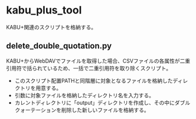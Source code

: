 # kabu_plus_tool

KABU+関連のスクリプトを格納する。

## delete_double_quotation.py

KABU+からWebDAVでファイルを取得した場合、CSVファイルの各属性が二重引用符で括られているため、一括で二重引用符を取り除くスクリプト。

- このスクリプト配置PATHと同階層に対象となるファイルを格納したディレクトリを用意する。
- 引数に対象ファイルを格納したディレクトリ名を入力する。
- カレントディレクトリに「output」ディレクトリを作成し、その中にダブルクォーテーションを削除した新しいファイルを格納する。
